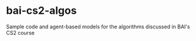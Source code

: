 # bai-cs2-algos
Sample code and agent-based models for the algorithms discussed in BAI's CS2 course

